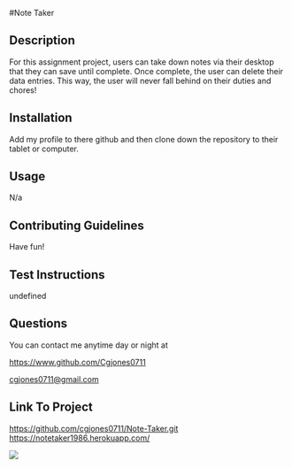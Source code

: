 #Note Taker
 



## Description
 For this assignment project, users can take down notes via their desktop that they can save until complete. Once complete, the user can delete their data entries. This way, the user will never fall behind on their duties and chores!

## Installation
Add my profile to there github and then clone down the repository to their tablet or computer. 

## Usage
N/a


## Contributing Guidelines
Have fun!

## Test Instructions
undefined

## Questions
You can contact me anytime day or night at 

https://www.github.com/Cgjones0711

cgjones0711@gmail.com

## Link To Project
 https://github.com/cgjones0711/Note-Taker.git
  https://notetaker1986.herokuapp.com/

  <img src="./assets/screenshotNotes.png">